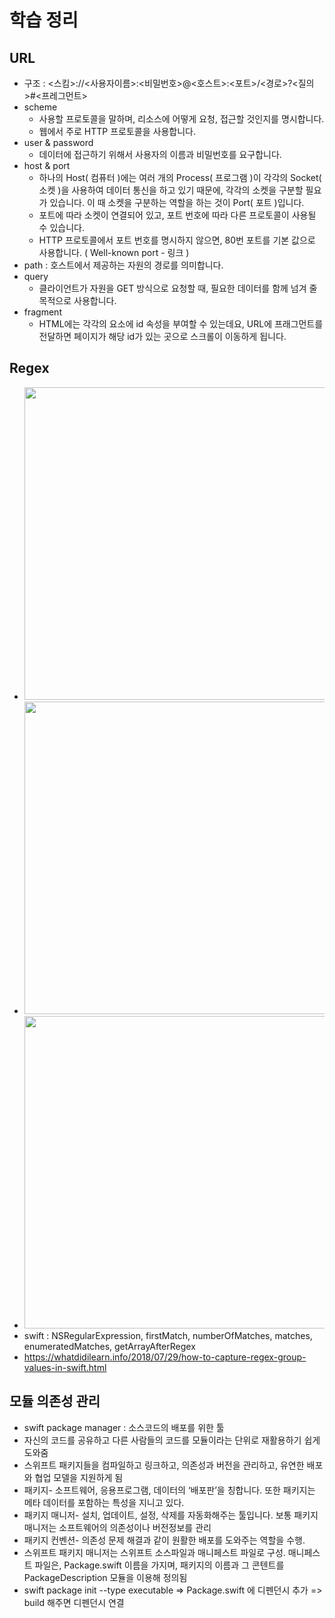 # 학습 정리

## URL
- 구조 : <스킴>://<사용자이름>:<비밀번호>@<호스트>:<포트>/<경로>?<질의>#<프레그먼트>
- scheme 
  - 사용할 프로토콜을 말하며, 리소스에 어떻게 요청, 접근할 것인지를 명시합니다.
  - 웹에서 주로 HTTP 프로토콜을 사용합니다.
- user & password
  - 데이터에 접근하기 위해서 사용자의 이름과 비밀번호를 요구합니다.
- host & port
  - 하나의 Host( 컴퓨터 )에는 여러 개의 Process( 프로그램 )이 각각의 Socket( 소켓 )을 사용하여 데이터 통신을 하고 있기 때문에, 각각의 소켓을 구분할 필요가 있습니다.
이 때 소켓을 구분하는 역할을 하는 것이 Port( 포트 )입니다.
  - 포트에 따라 소켓이 연결되어 있고, 포트 번호에 따라 다른 프로토콜이 사용될 수 있습니다.
  - HTTP 프로토콜에서 포트 번호를 명시하지 않으면, 80번 포트를 기본 값으로 사용합니다. ( Well-known port - 링크 )
- path  : 호스트에서 제공하는 자원의 경로를 의미합니다.
- query
  - 클라이언트가 자원을 GET 방식으로 요청할 때, 필요한 데이터를 함께 넘겨 줄 목적으로 사용합니다.
- fragment
  - HTML에는 각각의 요소에 id 속성을 부여할 수 있는데요, URL에 프래그먼트를 전달하면 페이지가 해당 id가 있는 곳으로 스크롤이 이동하게 됩니다.

## Regex
- <img width = 500 src = "http://www.nextree.co.kr/content/images/2016/09/jhkim-140117-RegularExpression-21.png">
- <img width = 500 src = "http://www.nextree.co.kr/content/images/2016/09/jhkim-140117-RegularExpression-191.png">
- <img width = 500 src = "http://www.nextree.co.kr/content/images/2016/09/jhkim-140117-RegularExpression-08-1.png">
- swift : NSRegularExpression, firstMatch, numberOfMatches, matches, enumeratedMatches, getArrayAfterRegex
- https://whatdidilearn.info/2018/07/29/how-to-capture-regex-group-values-in-swift.html

## 모듈 의존성 관리
- swift package manager : 소스코드의 배포를 위한 툴
- 자신의 코드를 공유하고 다른 사람들의 코드를 모듈이라는 단위로 재활용하기 쉽게 도와줌
- 스위프트 패키지들을 컴파일하고 링크하고, 의존성과 버전을 관리하고, 유연한 배포와 협업 모델을 지원하게 됨
- 패키지- 소프트웨어, 응용프로그램, 데이터의 ‘배포판’을 칭합니다. 또한 패키지는 메타 데이터를 포함하는 특성을 지니고 있다.
- 패키지 매니저- 설치, 업데이트, 설정, 삭제를 자동화해주는 툴입니다. 보통 패키지 매니저는 소프트웨어의 의존성이나 버전정보를 관리
- 패키지 컨벤션- 의존성 문제 해결과 같이 원활한 배포를 도와주는 역할을 수행.
- 스위프트 패키지 매니저는 스위프트 소스파일과 매니페스트 파일로 구성. 매니페스트 파일은, Package.swift 이름을 가지며, 패키지의 이름과 그 콘텐트를 PackageDescription 모듈을 이용해 정의됨
- swift package init --type executable => Package.swift 에 디펜던시 추가 => build 해주면 디펜던시 연결
